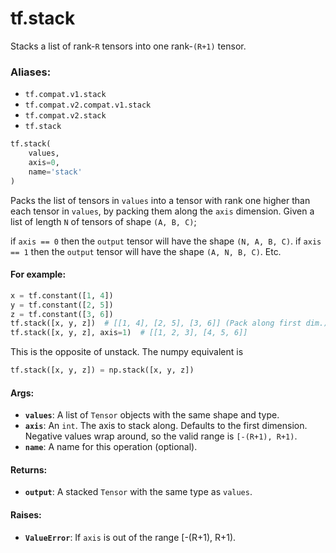 <div itemscope itemtype="http://developers.google.com/ReferenceObject">
<meta itemprop="name" content="tf.stack" />
<meta itemprop="path" content="Stable" />
</div>

# tf.stack

Stacks a list of rank-`R` tensors into one rank-`(R+1)` tensor.

### Aliases:

* `tf.compat.v1.stack`
* `tf.compat.v2.compat.v1.stack`
* `tf.compat.v2.stack`
* `tf.stack`

``` python
tf.stack(
    values,
    axis=0,
    name='stack'
)
```

<!-- Placeholder for "Used in" -->

Packs the list of tensors in `values` into a tensor with rank one higher than
each tensor in `values`, by packing them along the `axis` dimension.
Given a list of length `N` of tensors of shape `(A, B, C)`;

if `axis == 0` then the `output` tensor will have the shape `(N, A, B, C)`.
if `axis == 1` then the `output` tensor will have the shape `(A, N, B, C)`.
Etc.

#### For example:



```python
x = tf.constant([1, 4])
y = tf.constant([2, 5])
z = tf.constant([3, 6])
tf.stack([x, y, z])  # [[1, 4], [2, 5], [3, 6]] (Pack along first dim.)
tf.stack([x, y, z], axis=1)  # [[1, 2, 3], [4, 5, 6]]
```

This is the opposite of unstack.  The numpy equivalent is

```python
tf.stack([x, y, z]) = np.stack([x, y, z])
```

#### Args:


* <b>`values`</b>: A list of `Tensor` objects with the same shape and type.
* <b>`axis`</b>: An `int`. The axis to stack along. Defaults to the first dimension.
  Negative values wrap around, so the valid range is `[-(R+1), R+1)`.
* <b>`name`</b>: A name for this operation (optional).


#### Returns:


* <b>`output`</b>: A stacked `Tensor` with the same type as `values`.


#### Raises:


* <b>`ValueError`</b>: If `axis` is out of the range [-(R+1), R+1).